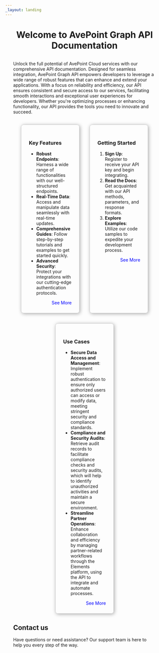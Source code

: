 ```yaml
---
_layout: landing
---
```


<div style="margin-left: 5%; margin-right: 5%;">

<h1 style="text-align: center; margin-bottom: 32px;">Welcome to AvePoint Graph API Documentation</h1>

<p style="margin-bottom: 32px;">
Unlock the full potential of AvePoint Cloud services with our comprehensive API documentation. Designed for seamless integration, AvePoint Graph API empowers developers to leverage a wide range of robust features that can enhance and extend your applications. With a focus on reliability and efficiency, our API ensures consistent and secure access to our services, facilitating smooth interactions and exceptional user experiences for developers. Whether you're optimizing processes or enhancing functionality, our API provides the tools you need to innovate and succeed.  
</p>

<div style="display: flex; justify-content: center; flex-wrap: wrap; gap: 32px; margin-bottom: 32px;">

  <div style="border:1px solid #ccc; padding:24px; border-radius:8px; box-shadow:2px 2px 12px #aaa; width: 30%;">
    <h3 style="margin-bottom: 16px;"> Key Features</h3>
    <ul>
      <li><b>Robust Endpoints</b>: Harness a wide range of functionalities with our well-structured endpoints.</li>
      <li><b>Real-Time Data</b>: Access and manipulate data seamlessly with real-time updates.</li>
      <li><b>Comprehensive Guides</b>: Follow step-by-step tutorials and examples to get started quickly.</li>
      <li><b>Advanced Security</b>: Protect your integrations with our cutting-edge authentication protocols.</li>
    </ul>
    <div style="text-align: right;">
      <a href="./docs/Overview.md" style="text-decoration:none; color:blue;">See More</a>
    </div>
  </div>

  <div style="border:1px solid #ccc; padding:24px; border-radius:8px; box-shadow:2px 2px 12px #aaa; width: 30%;">
    <h3 style="margin-bottom: 16px;">Getting Started</h3>
    <ol>
      <li><b>Sign Up</b>: Register to receive your API key and begin integrating.</li>
      <li><b>Read the Docs</b>: Get acquainted with our API methods, parameters, and response formats.</li>
      <li><b>Explore Examples</b>: Utilize our code samples to expedite your development process.</li>
    </ol>
    <div style="text-align: right;">
      <a href="./docs/Use-AvePoint-Graph-Modern-API.md" style="text-decoration:none; color:blue;">See More</a>
    </div>
  </div>

  <div style="border:1px solid #ccc; padding:24px; border-radius:8px; box-shadow:2px 2px 12px #aaa; width: 30%;">
    <h3 style="margin-bottom: 16px;">Use Cases</h3>
    <ul>
      <li><b>Secure Data Access and Management</b>: Implement robust authentication to ensure only authorized users can access or modify data, meeting stringent security and compliance standards.</li>
      <li><b>Compliance and Security Audits</b>: Retrieve audit records to facilitate compliance checks and security audits, which will help to identify unauthorized activities and maintain a secure environment.</li>
      <li><b>Streamline Partner Operations</b>: Enhance collaboration and efficiency by managing partner-related workflows through the Elements platform, using the API to integrate and automate processes.</li>
    </ul>
    <div style="text-align: right;">
      <a href="./docs/Use-Cases.md" style="text-decoration:none; color:blue;">See More</a>
    </div>
  </div>

</div>

## Contact us  

<p style="margin-bottom: 32px;">Have questions or need assistance? Our support team is here to help you every step of the way. </p> 